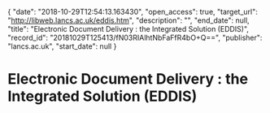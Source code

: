 {
  "date": "2018-10-29T12:54:13.163430", 
  "open_access": true, 
  "target_url": "http://libweb.lancs.ac.uk/eddis.htm", 
  "description": "", 
  "end_date": null, 
  "title": "Electronic Document Delivery : the Integrated Solution (EDDIS)", 
  "record_id": "20181029T125413/fN03RIAlhtNbFaFfR4bO+Q==", 
  "publisher": "lancs.ac.uk", 
  "start_date": null
}

# Electronic Document Delivery : the Integrated Solution (EDDIS)

